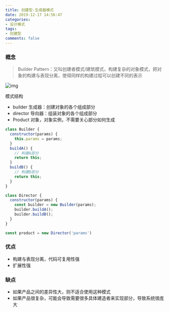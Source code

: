 ```yaml
---
title: 创建型-生成器模式
date: 2019-12-17 14:56:47
categories:
- 设计模式
tags:
- 创建型
comments: false
---
```


### 概念

> Builder Pattern：又叫创建者模式/建筑模式，构建复杂的对象模式，把对象的构建与表现分离，使得同样的构建过程可以创建不同的表示

![img](https://raw.githubusercontent.com/xietao3/Study-Plan/master/DesignPatterns/src/%E5%BB%BA%E9%80%A0%E8%80%85.png)

模式结构

- builder 生成器：创建对象的各个组成部分
- director 导向器：组装对象的各个组成部分
- Product 对象，对象实例，不需要关心部分如何生成

```js
class Builder {
  constructor(params) {
    this.params = params;
  }
  buildA() {
    // 构建A部分
    return this;
  }
  buildB() {
    // 构建B部分
    return this;
  }
}

class Director {
  constructor(params) {
    const builder = new Builder(params);
    builder.buildA();
    builder.buildB();
  }
}

const product = new Director('params')
```



### 优点

- 构建与表现分离，代码可复用性强
- 扩展性强



### 缺点

- 如果产品之间的差异性大，则不适合使用这种模式
- 如果产品很复杂，可能会导致需要很多具体建造者来实现部分，导致系统很庞大